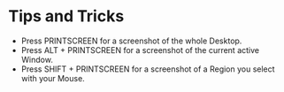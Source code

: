 Tips and Tricks
===============================================================================
- Press PRINTSCREEN for a screenshot of the whole Desktop.
- Press ALT + PRINTSCREEN for a screenshot of the current active Window.
- Press SHIFT + PRINTSCREEN for a screenshot of a Region you select with your Mouse.
